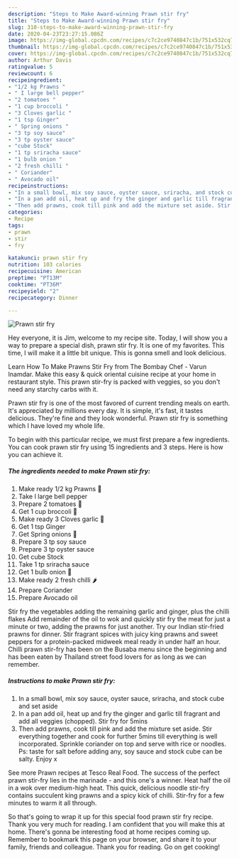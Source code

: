 ```yaml
---
description: "Steps to Make Award-winning Prawn stir fry"
title: "Steps to Make Award-winning Prawn stir fry"
slug: 310-steps-to-make-award-winning-prawn-stir-fry
date: 2020-04-23T23:27:15.086Z
image: https://img-global.cpcdn.com/recipes/c7c2ce9740847c1b/751x532cq70/prawn-stir-fry-recipe-main-photo.jpg
thumbnail: https://img-global.cpcdn.com/recipes/c7c2ce9740847c1b/751x532cq70/prawn-stir-fry-recipe-main-photo.jpg
cover: https://img-global.cpcdn.com/recipes/c7c2ce9740847c1b/751x532cq70/prawn-stir-fry-recipe-main-photo.jpg
author: Arthur Davis
ratingvalue: 5
reviewcount: 6
recipeingredient:
- "1/2 kg Prawns "
- " I large bell pepper"
- "2 tomatoes "
- "1 cup broccoli "
- "3 Cloves garlic "
- "1 tsp Ginger"
- " Spring onions "
- "3 tp soy sauce"
- "3 tp oyster sauce"
- "cube Stock"
- "1 tp sriracha sauce"
- "1 bulb onion "
- "2 fresh chilli "
- " Coriander"
- " Avocado oil"
recipeinstructions:
- "In a small bowl, mix soy sauce, oyster sauce, sriracha, and stock cube and set aside"
- "In a pan add oil, heat up and fry the ginger and garlic till fragrant and add all veggies (chopped). Stir fry for 5mins"
- "Then add prawns, cook till pink and add the mixture set aside. Stir everything together and cook for further 5mins till everything is well incorporated. Sprinkle coriander on top and serve with rice or noodles. Ps: taste for salt before adding any, soy sauce and stock cube can be salty. Enjoy x"
categories:
- Recipe
tags:
- prawn
- stir
- fry

katakunci: prawn stir fry 
nutrition: 103 calories
recipecuisine: American
preptime: "PT13M"
cooktime: "PT36M"
recipeyield: "2"
recipecategory: Dinner

---
```



![Prawn stir fry](https://img-global.cpcdn.com/recipes/c7c2ce9740847c1b/751x532cq70/prawn-stir-fry-recipe-main-photo.jpg)

Hey everyone, it is Jim, welcome to my recipe site. Today, I will show you a way to prepare a special dish, prawn stir fry. It is one of my favorites. This time, I will make it a little bit unique. This is gonna smell and look delicious.

Learn How To Make Prawns Stir Fry from The Bombay Chef - Varun Inamdar. Make this easy &amp; quick oriental cuisine recipe at your home in restaurant style. This prawn stir-fry is packed with veggies, so you don&#39;t need any starchy carbs with it.

Prawn stir fry is one of the most favored of current trending meals on earth. It's appreciated by millions every day. It is simple, it's fast, it tastes delicious. They're fine and they look wonderful. Prawn stir fry is something which I have loved my whole life.


To begin with this particular recipe, we must first prepare a few ingredients. You can cook prawn stir fry using 15 ingredients and 3 steps. Here is how you can achieve it.

<!--inarticleads1-->

##### The ingredients needed to make Prawn stir fry:

1. Make ready 1/2 kg Prawns 🍤
1. Take  I large bell pepper
1. Prepare 2 tomatoes 🍅
1. Get 1 cup broccoli 🥦
1. Make ready 3 Cloves garlic 🧄
1. Get 1 tsp Ginger
1. Get  Spring onions 🧅
1. Prepare 3 tp soy sauce
1. Prepare 3 tp oyster sauce
1. Get cube Stock
1. Take 1 tp sriracha sauce
1. Get 1 bulb onion 🧅
1. Make ready 2 fresh chilli 🌶
1. Prepare  Coriander
1. Prepare  Avocado oil


Stir fry the vegetables adding the remaining garlic and ginger, plus the chilli flakes Add remainder of the oil to wok and quickly stir fry the meat for just a minute or two, adding the prawns for just another. Try our Indian stir-fried prawns for dinner. Stir fragrant spices with juicy king prawns and sweet peppers for a protein-packed midweek meal ready in under half an hour. Chilli prawn stir-fry has been on the Busaba menu since the beginning and has been eaten by Thailand street food lovers for as long as we can remember. 

<!--inarticleads2-->

##### Instructions to make Prawn stir fry:

1. In a small bowl, mix soy sauce, oyster sauce, sriracha, and stock cube and set aside
1. In a pan add oil, heat up and fry the ginger and garlic till fragrant and add all veggies (chopped). Stir fry for 5mins
1. Then add prawns, cook till pink and add the mixture set aside. Stir everything together and cook for further 5mins till everything is well incorporated. Sprinkle coriander on top and serve with rice or noodles. Ps: taste for salt before adding any, soy sauce and stock cube can be salty. Enjoy x


See more Prawn recipes at Tesco Real Food. The success of the perfect prawn stir-fry lies in the marinade - and this one&#39;s a winner. Heat half the oil in a wok over medium-high heat. This quick, delicious noodle stir-fry contains succulent king prawns and a spicy kick of chilli. Stir-fry for a few minutes to warm it all through. 

So that's going to wrap it up for this special food prawn stir fry recipe. Thank you very much for reading. I am confident that you will make this at home. There's gonna be interesting food at home recipes coming up. Remember to bookmark this page on your browser, and share it to your family, friends and colleague. Thank you for reading. Go on get cooking!
